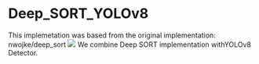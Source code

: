 # Deep_SORT_YOLOv8
This implemetation was based from the original implementation: nwojke/deep_sort
![](out.gif)
We combine Deep SORT implementation withYOLOv8 Detector.


